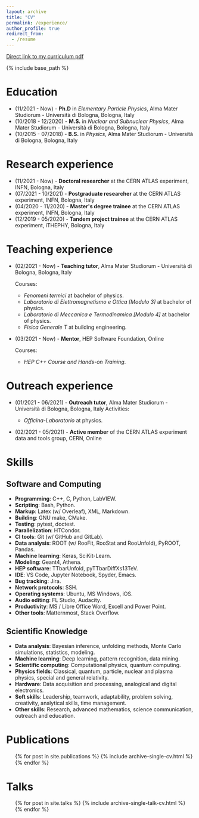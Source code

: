 ```yaml
---
layout: archive
title: "CV"
permalink: /experience/
author_profile: true
redirect_from:
  - /resume
---
```


[Direct link to my curriculum pdf](http://JustWhit3.github.io/files/cv.pdf)

{% include base_path %}

Education
======

* (11/2021 - Now) - **Ph.D** in *Elementary Particle Physics*, Alma Mater Studiorum - Università di Bologna, Bologna, Italy
* (10/2018 - 12/2020) - **M.S.** in *Nuclear and Subnuclear Physics*, Alma Mater Studiorum - Università di Bologna, Bologna, Italy
* (10/2015 - 07/2018) - **B.S.** in *Physics*, Alma Mater Studiorum - Università di Bologna, Bologna, Italy

Research experience
======

* (11/2021 - Now) - **Doctoral researcher** at the CERN ATLAS experiment, INFN, Bologna, Italy
* (07/2021 - 10/2021) - **Postgraduate researcher** at the CERN ATLAS experiment, INFN, Bologna, Italy
* (04/2020 - 11/2020) - **Master's degree trainee** at the CERN ATLAS experiment, INFN, Bologna, Italy
* (12/2019 - 05/2020) - **Tandem project trainee** at the CERN ATLAS experiment, iTHEPHY, Bologna, Italy

Teaching experience
======

* (02/2021 - Now) - **Teaching tutor**, Alma Mater Studiorum - Università di Bologna, Bologna, Italy
  
  Courses:
  * *Fenomeni termici* at bachelor of physics.
  * *Laboratorio di Elettromagnetismo e Ottica [Modulo 3]* at bachelor of physics.
  * *Laboratorio di Meccanica e Termodinamica [Modulo 4]* at bachelor of physics.
  * *Fisica Generale T* at building engineering.

* (03/2021 - Now) - **Mentor**, HEP Software Foundation, Online
  
  Courses:
  * *HEP C++ Course and Hands-on Training*.

Outreach experience
======

* (01/2021 - 06/2021) - **Outreach tutor**, Alma Mater Studiorum - Università di Bologna, Bologna, Italy
Activities:
  * *Officina-Laboratorio* at physics.

* (02/2021 - 05/2021) - **Active member** of the CERN ATLAS experiment data and tools group, CERN, Online
  
Skills
======

## Software and Computing

* **Programming**: C++, C, Python, LabVIEW.
* **Scripting**: Bash, Python.
* **Markup**: Latex (w/ Overleaf), XML, Markdown.
* **Building**: GNU make, CMake.
* **Testing**: pytest, doctest.
* **Parallelization**: HTCondor.
* **CI tools**: Git (w/ GitHub and GitLab).
* **Data analysis**: ROOT (w/ RooFit, RooStat and RooUnfold), PyROOT, Pandas.
* **Machine learning**: Keras, SciKit-Learn.
* **Modeling**: Geant4, Athena.
* **HEP software**: TTbarUnfold, pyTTbarDiffXs13TeV.
* **IDE**: VS Code, Jupyter Notebook, Spyder, Emacs.
* **Bug tracking**: Jira.
* **Network protocols**: SSH.
* **Operating systems**: Ubuntu, MS Windows, iOS.
* **Audio editing**: FL Studio, Audacity.
* **Productivity**: MS / Libre Office Word, Excell and Power Point.
* **Other tools**: Matternmost, Stack Overflow.

## Scientific Knowledge

* **Data analysis**: Bayesian inference, unfolding methods, Monte Carlo simulations, statistics, modeling.
* **Machine learning**: Deep learning, pattern recognition, data mining.
* **Scientific computing**: Computational physics, quantum computing.
* **Physics fields**: Classical, quantum, particle, nuclear and plasma physics, special and general relativity.
* **Hardware**: Data acquisition and processing, analogical and digital electronics.
* **Soft skills**: Leadership, teamwork, adaptability, problem solving, creativity, analytical skills, time
management.
* **Other skills**:  Research, advanced mathematics, science communication, outreach and education.

Publications
======

  <ul>{% for post in site.publications %}
    {% include archive-single-cv.html %}
  {% endfor %}</ul>
  
Talks
======

  <ul>{% for post in site.talks %}
    {% include archive-single-talk-cv.html %}
  {% endfor %}</ul>

